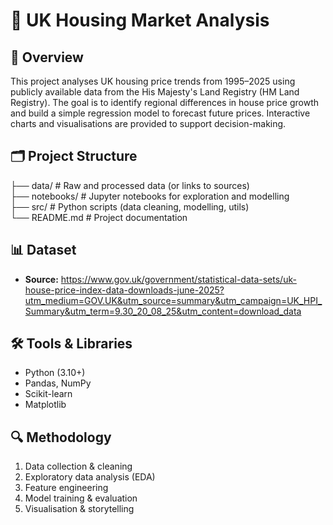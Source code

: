 # 🏡 UK Housing Market Analysis

## 📌 Overview
This project analyses UK housing price trends from 1995–2025 using publicly available data from the His Majesty's Land Registry (HM Land Registry). The goal is to identify regional differences in house price growth and build a simple regression model to forecast future prices. Interactive charts and visualisations are provided to support decision-making.


## 🗂️ Project Structure
├── data/       # Raw and processed data (or links to sources)  
├── notebooks/  # Jupyter notebooks for exploration and modelling  
├── src/        # Python scripts (data cleaning, modelling, utils)   
└── README.md   # Project documentation  


## 📊 Dataset
- **Source:** https://www.gov.uk/government/statistical-data-sets/uk-house-price-index-data-downloads-june-2025?utm_medium=GOV.UK&utm_source=summary&utm_campaign=UK_HPI_Summary&utm_term=9.30_20_08_25&utm_content=download_data  


## 🛠️ Tools & Libraries
- Python (3.10+)  
- Pandas, NumPy  
- Scikit-learn  
- Matplotlib  


## 🔍 Methodology
1. Data collection & cleaning  
2. Exploratory data analysis (EDA)  
3. Feature engineering  
4. Model training & evaluation  
5. Visualisation & storytelling  
